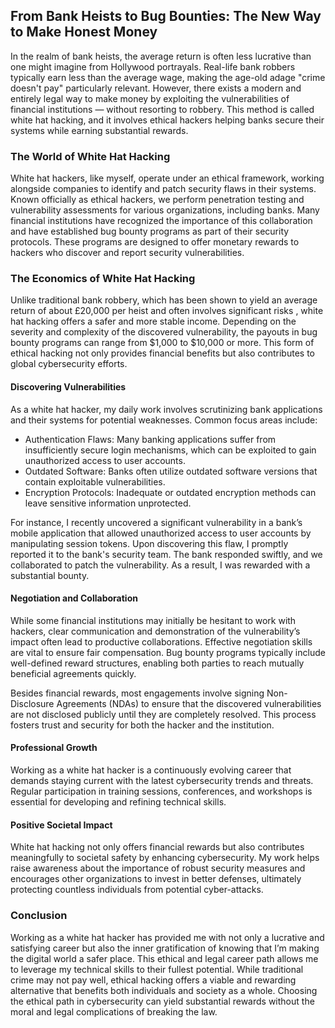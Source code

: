## From Bank Heists to Bug Bounties: The New Way to Make Honest Money

In the realm of bank heists, the average return is often less lucrative than one might imagine from Hollywood portrayals. Real-life bank robbers typically earn less than the average wage, making the age-old adage "crime doesn't pay" particularly relevant. However, there exists a modern and entirely legal way to make money by exploiting the vulnerabilities of financial institutions — without resorting to robbery. This method is called white hat hacking, and it involves ethical hackers helping banks secure their systems while earning substantial rewards.


### The World of White Hat Hacking

White hat hackers, like myself, operate under an ethical framework, working alongside companies to identify and patch security flaws in their systems. Known officially as ethical hackers, we perform penetration testing and vulnerability assessments for various organizations, including banks. Many financial institutions have recognized the importance of this collaboration and have established bug bounty programs as part of their security protocols. These programs are designed to offer monetary rewards to hackers who discover and report security vulnerabilities.


### The Economics of White Hat Hacking

Unlike traditional bank robbery, which has been shown to yield an average return of about £20,000 per heist and often involves significant risks , white hat hacking offers a safer and more stable income. Depending on the severity and complexity of the discovered vulnerability, the payouts in bug bounty programs can range from $1,000 to $10,000 or more. This form of ethical hacking not only provides financial benefits but also contributes to global cybersecurity efforts.

#### Discovering Vulnerabilities

As a white hat hacker, my daily work involves scrutinizing bank applications and their systems for potential weaknesses. Common focus areas include:

 -   Authentication Flaws: Many banking applications suffer from insufficiently secure login mechanisms, which can be exploited to gain unauthorized access to user accounts.
 -   Outdated Software: Banks often utilize outdated software versions that contain exploitable vulnerabilities.
 -   Encryption Protocols: Inadequate or outdated encryption methods can leave sensitive information unprotected.

For instance, I recently uncovered a significant vulnerability in a bank’s mobile application that allowed unauthorized access to user accounts by manipulating session tokens. Upon discovering this flaw, I promptly reported it to the bank's security team. The bank responded swiftly, and we collaborated to patch the vulnerability. As a result, I was rewarded with a substantial bounty.

#### Negotiation and Collaboration

While some financial institutions may initially be hesitant to work with hackers, clear communication and demonstration of the vulnerability’s impact often lead to productive collaborations. Effective negotiation skills are vital to ensure fair compensation. Bug bounty programs typically include well-defined reward structures, enabling both parties to reach mutually beneficial agreements quickly.

Besides financial rewards, most engagements involve signing Non-Disclosure Agreements (NDAs) to ensure that the discovered vulnerabilities are not disclosed publicly until they are completely resolved. This process fosters trust and security for both the hacker and the institution.

#### Professional Growth

Working as a white hat hacker is a continuously evolving career that demands staying current with the latest cybersecurity trends and threats. Regular participation in training sessions, conferences, and workshops is essential for developing and refining technical skills.

#### Positive Societal Impact

White hat hacking not only offers financial rewards but also contributes meaningfully to societal safety by enhancing cybersecurity. My work helps raise awareness about the importance of robust security measures and encourages other organizations to invest in better defenses, ultimately protecting countless individuals from potential cyber-attacks.


### Conclusion

Working as a white hat hacker has provided me with not only a lucrative and satisfying career but also the inner gratification of knowing that I’m making the digital world a safer place. This ethical and legal career path allows me to leverage my technical skills to their fullest potential. While traditional crime may not pay well, ethical hacking offers a viable and rewarding alternative that benefits both individuals and society as a whole. Choosing the ethical path in cybersecurity can yield substantial rewards without the moral and legal complications of breaking the law.
